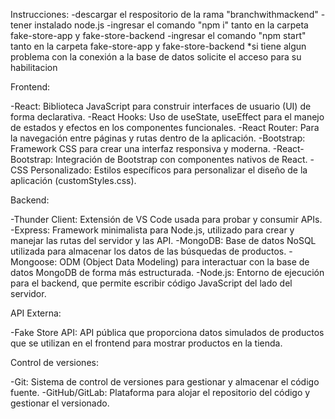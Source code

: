 Instrucciones:
-descargar el respositorio de la rama "branchwithmackend"
-tener instalado node.js
-ingresar el comando "npm i" tanto en la carpeta fake-store-app y fake-store-backend 
-ingresar el comando "npm start" tanto en la carpeta fake-store-app y fake-store-backend
*si tiene algun problema con la conexión a la base de datos solicite el acceso para su habilitacion


Frontend:

-React: Biblioteca JavaScript para construir interfaces de usuario (UI) de forma declarativa.
-React Hooks: Uso de useState, useEffect para el manejo de estados y efectos en los componentes funcionales.
-React Router: Para la navegación entre páginas y rutas dentro de la aplicación.
-Bootstrap: Framework CSS para crear una interfaz responsiva y moderna.
-React-Bootstrap: Integración de Bootstrap con componentes nativos de React.
-CSS Personalizado: Estilos específicos para personalizar el diseño de la aplicación (customStyles.css).

Backend:

-Thunder Client: Extensión de VS Code usada para probar y consumir APIs.
-Express: Framework minimalista para Node.js, utilizado para crear y manejar las rutas del servidor y las API.
-MongoDB: Base de datos NoSQL utilizada para almacenar los datos de las búsquedas de productos.
-Mongoose: ODM (Object Data Modeling) para interactuar con la base de datos MongoDB de forma más estructurada.
-Node.js: Entorno de ejecución para el backend, que permite escribir código JavaScript del lado del servidor.

API Externa:

-Fake Store API: API pública que proporciona datos simulados de productos que se utilizan en el frontend para mostrar productos en la tienda.

Control de versiones:

-Git: Sistema de control de versiones para gestionar y almacenar el código fuente.
-GitHub/GitLab: Plataforma para alojar el repositorio del código y gestionar el versionado.

